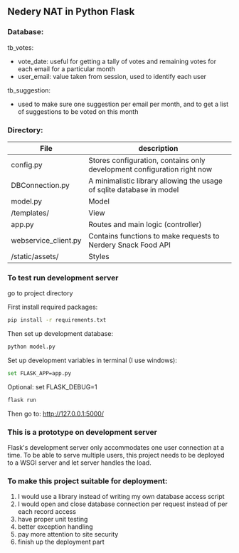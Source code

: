 ## Nedery NAT in Python Flask

### Database:
tb_votes:
- vote_date: useful for getting a tally of votes and remaining votes for each email for a particular month
- user_email: value taken from session, used to identify each user

tb_suggestion:
- used to make sure one suggestion per email per month, and to get a list of suggestions to be voted on this month

### Directory:
| File | description |
| ------ | ------ |
| config.py | Stores configuration, contains only development configuration right now |
| DBConnection.py | A minimalistic library allowing the usage of sqlite database in model |
| model.py | Model |
| /templates/ | View |
| app.py | Routes and main logic (controller) |
| webservice_client.py | Contains functions to make requests to Nerdery Snack Food API |
| /static/assets/ | Styles |

### To test run development server
go to project directory

First install required packages:
```sh
pip install -r requirements.txt
```
Then set up development database:
```sh
python model.py
```
Set up development variables in terminal (I use windows):
```sh
set FLASK_APP=app.py
```
Optional: set FLASK_DEBUG=1
```sh
flask run
```
Then go to:
http://127.0.0.1:5000/

### This is a prototype on development server
Flask's development server only accommodates one user connection at a time.
To be able to serve multiple users, this project needs to be deployed to a WSGI server and let server handles the load.

### To make this project suitable for deployment:
1) I would use a library instead of writing my own database access script
2) I would open and close database connection per request instead of per each record access
3) have proper unit testing
4) better exception handling
5) pay more attention to site security
6) finish up the deployment part
